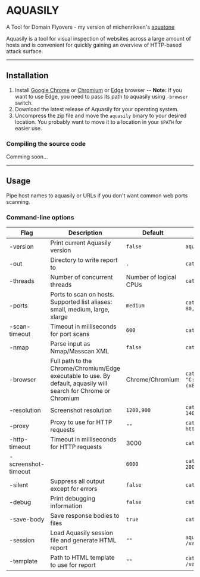 # AQUASILY
 A Tool for Domain Flyovers - my version of michenriksen's [aquatone](https://github.com/michenriksen/aquatone)

Aquasily is a tool for visual inspection of websites across a large amount of hosts and is convenient for quickly gaining an overview of HTTP-based attack surface.

* * *

## Installation

1. Install [Google Chrome](https://www.google.com/chrome/) or [Chromium](https://www.chromium.org/getting-involved/download-chromium) or [Edge](https://www.microsoft.com/en-us/edge) browser -- **Note:** If you want to use Edge, you need to pass its path to aquasily using `-browser` switch.
2. Download the latest release of Aquasily for your operating system.
3. Uncompress the zip file and move the `aquasily` binary to your desired location. You probably want to move it to a location in your `$PATH` for easier use.

### Compiling the source code

Comming soon...

* * *

## Usage

Pipe host names to aquasily or URLs if you don't want common web ports scanning.

### Command-line options

| Flag | Description | Default | Example |
| ---- | ----------- | ------- | ------- |
| -version | Print current Aquasily version | `false` | `aquasily -version` |
| -out | Directory to write report to | `.` | `cat hosts.txt \| aquasily -out /var/tmp/` |
| -threads | Number of concurrent threads | Number of logical CPUs | `cat hosts.txt \| aquasily -threads 20` |
| -ports | Ports to scan on hosts. Supported list aliases: small, medium, large, xlarge | `medium` | `cat hosts.txt \| aquasily -ports 80,443,3000,3001` |
| -scan-timeout | Timeout in milliseconds for port scans | `600` | `cat hosts.txt \| aquasily -scan-timeout 1500` |
| -nmap | Parse input as Nmap/Masscan XML | `false` | `cat scan.xml \| aquasily -nmap` |
| -browser | Full path to the Chrome/Chromium/Edge executable to use. By default, aquasily will search for Chrome or Chromium | Chrome/Chromium | `cat hosts.txt \| aquasily -browser "C:\Program Files (x86)\Microsoft\Edge\Application\msedge.exe"` |
| -resolution | Screenshot resolution | `1200,900` | `cat hosts.txt \| aquasily -resolution 1400,1400` |
| -proxy | Proxy to use for HTTP requests | `""` | `cat hosts.txt \| aquasily -proxy http://127.0.0.1:8080` |
| -http-timeout | Timeout in milliseconds for HTTP requests | 3000 | `cat hosts.txt \| aquasily -http-timeout 2000` |
| -screenshot-timeout |  | `6000` | `cat hosts.txt \| aquasily -screenshot-timeout 2000` |
| -silent | Suppress all output except for errors | `false` | `cat hosts.txt \| aquasily -silent` |
| -debug | Print debugging information | `false` | `cat hosts.txt \| aquasily -debug` |
| -save-body | Save response bodies to files | `true` | `cat hosts.txt \| aquasily -save-body` |
| -session | Load Aquasily session file and generate HTML report | `""` | `aquasily -session /var/tmp/aquasily_session.json` |
| -template | Path to HTML template to use for report | `""` | `cat hosts.txt \| aquasily -template /var/tmp/report_template.html` |
